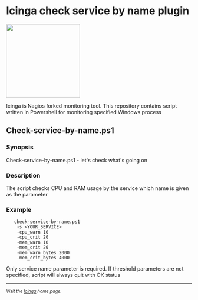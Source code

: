 # Icinga check service by name plugin
<a href="https://icinga.com/"><img src="https://warlord0blog.files.wordpress.com/2020/06/icinga2_logo.png?w=712" width="200"/></a>

Icinga is Nagios forked monitoring tool. This repository contains script written in Powershell for monitoring specified Windows process

## Check-service-by-name.ps1

### Synopsis
   Check-service-by-name.ps1 - let's check what's going on
### Description
   The script checks CPU and RAM usage by the service which name is given as the parameter
### Example
```
   check-service-by-name.ps1  
    -s <YOUR_SERVICE>  
    -cpu_warn 10  
    -cpu_crit 20  
    -mem_warn 10  
    -mem_crit 20  
    -mem_warn_bytes 2000  
    -mem_crit_bytes 4000
```

Only service name parameter is required. If threshold parameters are not specified, script will always quit with OK status

---

<small> *Visit the [Icinga] home page.*

[Icinga]: https://icinga.com/
